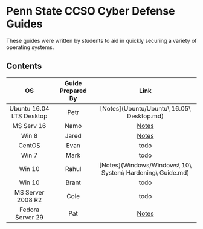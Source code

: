 # Penn State CCSO Cyber Defense Guides

These guides were written by students to aid in quickly securing a variety of operating systems.

## Contents

**OS**|**Guide Prepared By**|**Link**
:-----:|:-----:|:-----:
Ubuntu 16.04 LTS Desktop|Petr|[Notes](Ubuntu/Ubuntu\ 16.05\ Desktop.md)
MS Serv 16|Namo|[Notes](Windows/Server2016_Lockdown.md)
Win 8|Jared|[Notes](Windows8.1_Lockdown.md)
CentOS|Evan|todo
Win 7|Mark|todo
Win 10|Rahul|[Notes](Windows/Windows\ 10\ System\ Hardening\ Guide.md)
Win 10|Brant|todo
MS Server 2008 R2|Cole|todo
Fedora Server 29|Pat|[Notes](Fedora/Fedora_Server_29.md)
